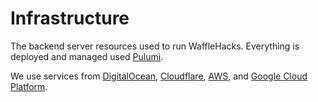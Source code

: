 # Infrastructure

The backend server resources used to run WaffleHacks.
Everything is deployed and managed used [Pulumi](https://pulumi.com).

We use services from [DigitalOcean](https://www.digitalocean.com), [Cloudflare](https://www.cloudflare.com), [AWS](https://aws.amazon.com), and [Google Cloud Platform](https://cloud.google.com).

